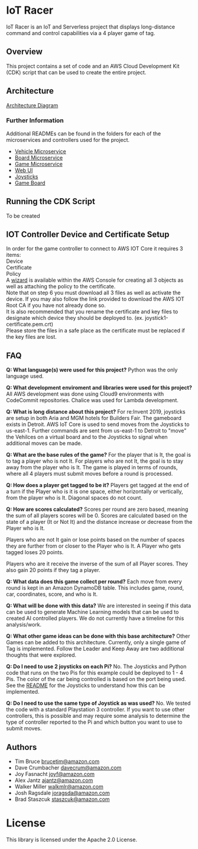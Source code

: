 # IoT Racer #

IoT Racer is an IoT and Serverless project that displays long-distance command and control capabilities via a 4 player game of tag.

## Overview ##
This project contains a set of code and an AWS Cloud Development Kit (CDK) script that can be used to create the entire project.

## Architecture ##
[Architecture Diagram](./Architecture.png)

### Further Information ###
Additional READMEs can be found in the folders for each of the microservices and controllers used for the project.

- [Vehicle Microservice](./VehicleMicroservice/README.md)
- [Board Microservice](./BoardMicroservice/README.md)
- [Game Microservice](./GameMicroservice/README.md)
- [Web UI](./IoT_Web/README.md)
- [Joysticks](./pi_joysticks/README.md)
- [Game Board](./game-board/README.md)

## Running the CDK Script ##
To be created

## IOT Controller Device and Certificate Setup ##
In order for the game controller to connect to AWS IOT Core it requires 3 items:  
Device  
Certificate  
Policy  
A [wizard](https://docs.aws.amazon.com/iot/latest/developerguide/register-device.html) is available within the AWS Console for creating all 3 objects as well as attaching the policy to the certificate.  
Note that on step 6 you must download all 3 files as well as activate the device.  If you may also follow the link provided to download the AWS IOT Root CA if you have not already done so.  
It is also recommended that you rename the certificate and key files to designate which device they should be deployed to.  (ex. joystick1-certificate.pem.crt)  
Please store the files in a safe place as the certificate must be replaced if the key files are lost.  

## FAQ ##
__Q: What language(s) were used for this project?__
Python was the only language used.

__Q: What development enviroment and libraries were used for this project?__
All AWS development was done using Cloud9 environments with CodeCommit repositories.  Chalice was used for Lambda development.

__Q: What is long distance about this project?__
For re:Invent 2019, joysticks are setup in both Aria and MGM hotels for Builders Fair.  The gameboard exists in Detroit.  AWS IoT Core is used to send moves from the Joysticks to us-east-1.  Further commands are sent from us-east-1 to Detroit to "move" the Vehilces on a virtual board and to the Joysticks to signal when additional moves can be made.

__Q: What are the base rules of the game?__
For the player that is It, the goal is to tag a player who is not It.  For players who are not It, the goal is to stay away from the player who is It.  The game is played in terms of rounds, where all 4 players must submit moves before a round is processed.

__Q: How does a player get tagged to be it?__
Players get tagged at the end of a turn if the Player who is it is one space, either horizontally or vertically, from the player who is It.  Diagonal spaces do not count.

__Q: How are scores calculated?__
Scores per round are zero based, meaning the sum of all players scores will be 0.  Scores are calculated based on the state of a player (It or Not It) and the distance increase or decrease from the Player who is It.

Players who are not It gain or lose points based on the number of spaces they are further from or closer to the Player who is It.  A Player who gets tagged loses 20 points.

Players who are it receive the inverse of the sum of all Player scores.  They also gain 20 points if they tag a player.

__Q: What data does this game collect per round?__
Each move from every round is kept in an Amazon DynamoDB table.  This includes game, round, car, coordinates, score, and who is It.  

__Q: What will be done with this data?__
We are interested in seeing if this data can be used to generate Machine Learning models that can be used to created AI controlled players.  We do not currently have a timeline for this analysis/work.

__Q: What other game ideas can be done with this base architecture?__
Other Games can be added to this architecture.  Currently, only a single game of Tag is implemented.  Follow the Leader and Keep Away are two additional thoughts that were explored.

__Q: Do I need to use 2 joysticks on each Pi?__
No.  The Joysticks and Python code that runs on the two Pis for this example could be deployed to 1 - 4 Pis.  The color of the car being controlled is based on the port being used.  See the [README](./pi_joysticks/README.md) for the Joysticks to understand how this can be implemented.

__Q: Do I need to use the same type of Joystick as was used?__
No.  We tested the code with a standard Playstation 3 controller.  If you want to use other controllers, this is possible and may require some analysis to determine the type of controller reported to the Pi and which button you want to use to submit moves.

## Authors ##
- Tim Bruce brucetim@amazon.com
- Dave Crumbacher davecrum@amazon.com
- Joy Fasnacht joyf@amazon.com
- Alex Jantz ajantz@amazon.com
- Walker Miller walkmlr@amazon.com
- Josh Ragsdale joragsda@amazon.com
- Brad Staszcuk staszcuk@amazon.com

# License #

This library is licensed under the Apache 2.0 License.
